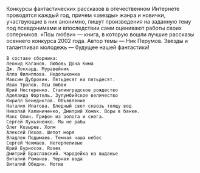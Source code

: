 <!--2017-02-14 21:29:31-->
Конкурсы фантастических рассказов в отечественном Интернете проводятся каждый год, причем «звезды» жанра и новички, участвующие в них анонимно, пишут произведения на заданную тему под псевдонимами и впоследствии сами оценивают работы своих соперников.
    «Псы любви» — книга, в которую вошли лучшие рассказы осеннего конкурса 2002 года.
    Автор темы — Ник Перумов.
    Звезды и талантливая молодежь — будущее нашей фантастики!
    
    В составе сборника:
    Леонид Каганов. Любовь Дона Кима
    Дж. Локхард. Муравейник
    Алла Филиппова. Недотыкомка
    Максим Дубровин. Пятьдесят на пятьдесят.
    Иван Тропов. Псы любви
    Юрий Нестеренко. Сталинградское рождество
    Аделаида Фортель. Зулумбийское величество
    Кирилл Бенедиктов. Объявление
    Наталия Ипатова. Бледный свет сквозь толщу вод
    Николай Калиниченко, Дмитрий Хомак. Воры в банке.
    Макс Олин. Грифон из золота и снега.
    Сергей Лукьяненко. Мы не рабы
    Олег Козырев. Холм
    Алексей Пехов. Шепот моря
    Владлен Подымаев. Темная чаша небес
    Сергей Чекмаев. Нетерпеливые
    Юрий Бурносов. Roses
    Дмитрий Браславский. Чародейка на выданье
    Виталий Романов. Черная вода
    Виталий Обедин. Мотив
